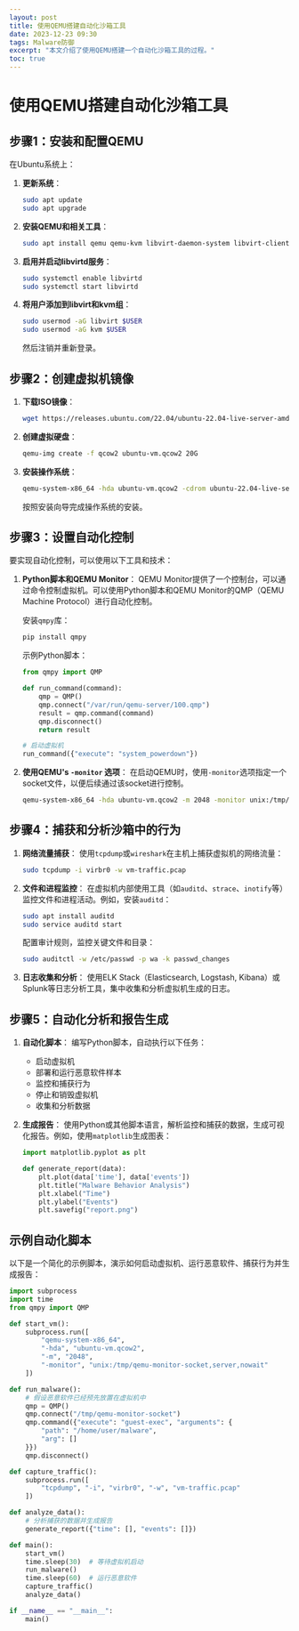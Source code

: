 ```yaml
---
layout: post
title: 使用QEMU搭建自动化沙箱工具
date: 2023-12-23 09:30
tags: Malware防御
excerpt: "本文介绍了使用QEMU搭建一个自动化沙箱工具的过程。"
toc: true
---
```

# 使用QEMU搭建自动化沙箱工具

## 步骤1：安装和配置QEMU

在Ubuntu系统上：

1. **更新系统**：
    ```bash
    sudo apt update
    sudo apt upgrade
    ```

2. **安装QEMU和相关工具**：
    ```bash
    sudo apt install qemu qemu-kvm libvirt-daemon-system libvirt-clients bridge-utils virt-manager
    ```

3. **启用并启动libvirtd服务**：
    ```bash
    sudo systemctl enable libvirtd
    sudo systemctl start libvirtd
    ```

4. **将用户添加到libvirt和kvm组**：
    ```bash
    sudo usermod -aG libvirt $USER
    sudo usermod -aG kvm $USER
    ```
   然后注销并重新登录。

## 步骤2：创建虚拟机镜像

1. **下载ISO镜像**：
    ```bash
    wget https://releases.ubuntu.com/22.04/ubuntu-22.04-live-server-amd64.iso
    ```

2. **创建虚拟硬盘**：
    ```bash
    qemu-img create -f qcow2 ubuntu-vm.qcow2 20G
    ```

3. **安装操作系统**：
    ```bash
    qemu-system-x86_64 -hda ubuntu-vm.qcow2 -cdrom ubuntu-22.04-live-server-amd64.iso -boot d -m 2048 -smp 2
    ```
   按照安装向导完成操作系统的安装。

## 步骤3：设置自动化控制

要实现自动化控制，可以使用以下工具和技术：

1. **Python脚本和QEMU Monitor**：
   QEMU Monitor提供了一个控制台，可以通过命令控制虚拟机。可以使用Python脚本和QEMU Monitor的QMP（QEMU Machine Protocol）进行自动化控制。

   安装`qmpy`库：
    ```bash
    pip install qmpy
    ```

   示例Python脚本：
    ```python
    from qmpy import QMP

    def run_command(command):
        qmp = QMP()
        qmp.connect("/var/run/qemu-server/100.qmp")
        result = qmp.command(command)
        qmp.disconnect()
        return result

    # 启动虚拟机
    run_command({"execute": "system_powerdown"})
    ```

2. **使用QEMU's `-monitor` 选项**：
   在启动QEMU时，使用`-monitor`选项指定一个socket文件，以便后续通过该socket进行控制。
    ```bash
    qemu-system-x86_64 -hda ubuntu-vm.qcow2 -m 2048 -monitor unix:/tmp/qemu-monitor-socket,server,nowait
    ```

## 步骤4：捕获和分析沙箱中的行为

1. **网络流量捕获**：
   使用`tcpdump`或`wireshark`在主机上捕获虚拟机的网络流量：
    ```bash
    sudo tcpdump -i virbr0 -w vm-traffic.pcap
    ```

2. **文件和进程监控**：
   在虚拟机内部使用工具（如`auditd`、`strace`、`inotify`等）监控文件和进程活动。例如，安装`auditd`：
    ```bash
    sudo apt install auditd
    sudo service auditd start
    ```

   配置审计规则，监控关键文件和目录：
    ```bash
    sudo auditctl -w /etc/passwd -p wa -k passwd_changes
    ```

3. **日志收集和分析**：
   使用ELK Stack（Elasticsearch, Logstash, Kibana）或Splunk等日志分析工具，集中收集和分析虚拟机生成的日志。

## 步骤5：自动化分析和报告生成

1. **自动化脚本**：
   编写Python脚本，自动执行以下任务：
   - 启动虚拟机
   - 部署和运行恶意软件样本
   - 监控和捕获行为
   - 停止和销毁虚拟机
   - 收集和分析数据

2. **生成报告**：
   使用Python或其他脚本语言，解析监控和捕获的数据，生成可视化报告。例如，使用`matplotlib`生成图表：
    ```python
    import matplotlib.pyplot as plt

    def generate_report(data):
        plt.plot(data['time'], data['events'])
        plt.title("Malware Behavior Analysis")
        plt.xlabel("Time")
        plt.ylabel("Events")
        plt.savefig("report.png")
    ```

## 示例自动化脚本

以下是一个简化的示例脚本，演示如何启动虚拟机、运行恶意软件、捕获行为并生成报告：

```python
import subprocess
import time
from qmpy import QMP

def start_vm():
    subprocess.run([
        "qemu-system-x86_64",
        "-hda", "ubuntu-vm.qcow2",
        "-m", "2048",
        "-monitor", "unix:/tmp/qemu-monitor-socket,server,nowait"
    ])

def run_malware():
    # 假设恶意软件已经预先放置在虚拟机中
    qmp = QMP()
    qmp.connect("/tmp/qemu-monitor-socket")
    qmp.command({"execute": "guest-exec", "arguments": {
        "path": "/home/user/malware",
        "arg": []
    }})
    qmp.disconnect()

def capture_traffic():
    subprocess.run([
        "tcpdump", "-i", "virbr0", "-w", "vm-traffic.pcap"
    ])

def analyze_data():
    # 分析捕获的数据并生成报告
    generate_report({"time": [], "events": []})

def main():
    start_vm()
    time.sleep(30)  # 等待虚拟机启动
    run_malware()
    time.sleep(60)  # 运行恶意软件
    capture_traffic()
    analyze_data()

if __name__ == "__main__":
    main()
